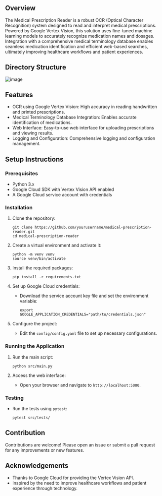 ## Overview

The Medical Prescription Reader is a robust OCR (Optical Character Recognition) system designed to read and interpret medical prescriptions. Powered by Google Vertex Vision, this solution uses fine-tuned machine learning models to accurately recognize medication names and dosages. Integration with a comprehensive medical terminology database enables seamless medication identification and efficient web-based searches, ultimately improving healthcare workflows and patient experiences.


## Directory Structure

![image](https://github.com/user-attachments/assets/44566655-ecd1-468c-b6d1-3bf4dcb06608)


## Features

- OCR using Google Vertex Vision: High accuracy in reading handwritten and printed prescriptions.
- Medical Terminology Database Integration: Enables accurate identification of medications.
- Web Interface: Easy-to-use web interface for uploading prescriptions and viewing results.
- Logging and Configuration: Comprehensive logging and configuration management.

## Setup Instructions

### Prerequisites

- Python 3.x
- Google Cloud SDK with Vertex Vision API enabled
- A Google Cloud service account with credentials

### Installation

1. Clone the repository:
   ```
   git clone https://github.com/yourusername/medical-prescription-reader.git
   cd medical-prescription-reader
   ```

2. Create a virtual environment and activate it:
   ```
   python -m venv venv
   source venv/bin/activate
   ```

3. Install the required packages:
   ```
   pip install -r requirements.txt
   ```

4. Set up Google Cloud credentials:
   - Download the service account key file and set the environment variable:
     ```
     export GOOGLE_APPLICATION_CREDENTIALS="path/to/credentials.json"
     ```

5. Configure the project:
   - Edit the `config/config.yaml` file to set up necessary configurations.

### Running the Application

1. Run the main script:
   ```
   python src/main.py
   ```

2. Access the web interface:
   - Open your browser and navigate to `http://localhost:5000`.

### Testing

- Run the tests using `pytest`:
  ```
  pytest src/tests/
  ```

## Contribution

Contributions are welcome! Please open an issue or submit a pull request for any improvements or new features.

## Acknowledgements

- Thanks to Google Cloud for providing the Vertex Vision API.
- Inspired by the need to improve healthcare workflows and patient experience through technology.
